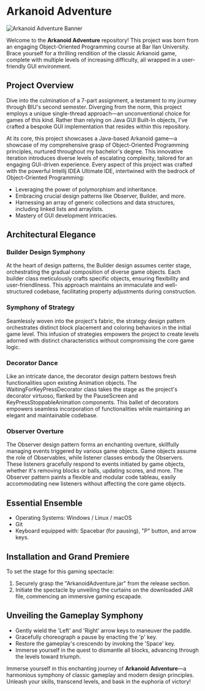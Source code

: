# Arkanoid Adventure

![Arkanoid Adventure Banner](banner_image_url_here)

Welcome to the **Arkanoid Adventure** repository! This project was born from an engaging Object-Oriented Programming course at Bar Ilan University. Brace yourself for a thrilling rendition of the classic Arkanoid game, complete with multiple levels of increasing difficulty, all wrapped in a user-friendly GUI environment.

## Project Overview

Dive into the culmination of a 7-part assignment, a testament to my journey through BIU's second semester. Diverging from the norm, this project employs a unique single-thread approach—an unconventional choice for games of this kind. Rather than relying on Java GUI Built-In objects, I've crafted a bespoke GUI implementation that resides within this repository.

At its core, this project showcases a Java-based Arkanoid game—a showcase of my comprehensive grasp of Object-Oriented Programming principles, nurtured throughout my bachelor's degree. This innovative iteration introduces diverse levels of escalating complexity, tailored for an engaging GUI-driven experience. Every aspect of this project was crafted with the powerful Intellij IDEA Ultimate IDE, intertwined with the bedrock of Object-Oriented Programming:

* Leveraging the power of polymorphism and inheritance.
* Embracing crucial design patterns like Observer, Builder, and more.
* Harnessing an array of generic collections and data structures, including linked lists and arraylists.
* Mastery of GUI development intricacies.

## Architectural Elegance

### Builder Design Symphony

At the heart of design patterns, the Builder design assumes center stage, orchestrating the gradual composition of diverse game objects. Each builder class meticulously crafts specific objects, ensuring flexibility and user-friendliness. This approach maintains an immaculate and well-structured codebase, facilitating property adjustments during construction.

### Symphony of Strategy

Seamlessly woven into the project's fabric, the strategy design pattern orchestrates distinct block placement and coloring behaviors in the initial game level. This infusion of strategies empowers the project to create levels adorned with distinct characteristics without compromising the core game logic.

### Decorator Dance

Like an intricate dance, the decorator design pattern bestows fresh functionalities upon existing Animation objects. The WaitingForKeyPressDecorator class takes the stage as the project's decorator virtuoso, flanked by the PauseScreen and KeyPressStoppableAnimation components. This ballet of decorators empowers seamless incorporation of functionalities while maintaining an elegant and maintainable codebase.

### Observer Overture

The Observer design pattern forms an enchanting overture, skillfully managing events triggered by various game objects. Game objects assume the role of Observables, while listener classes embody the Observers. These listeners gracefully respond to events initiated by game objects, whether it's removing blocks or balls, updating scores, and more. The Observer pattern paints a flexible and modular code tableau, easily accommodating new listeners without affecting the core game objects.

## Essential Ensemble

* Operating Systems: Windows / Linux / macOS
* Git
* Keyboard equipped with: Spacebar (for pausing), "P" button, and arrow keys.

## Installation and Grand Premiere

To set the stage for this gaming spectacle:

1. Securely grasp the "ArkanoidAdventure.jar" from the release section.
2. Initiate the spectacle by unveiling the curtains on the downloaded JAR file, commencing an immersive gaming escapade.

## Unveiling the Gameplay Symphony

* Gently wield the 'Left' and 'Right' arrow keys to maneuver the paddle.
* Gracefully choreograph a pause by enacting the 'p' key.
* Restore the gameplay's crescendo by invoking the 'Space' key.
* Immerse yourself in the quest to dismantle all blocks, advancing through the levels toward triumph.

Immerse yourself in this enchanting journey of **Arkanoid Adventure**—a harmonious symphony of classic gameplay and modern design principles. Unleash your skills, transcend levels, and bask in the euphoria of victory!
